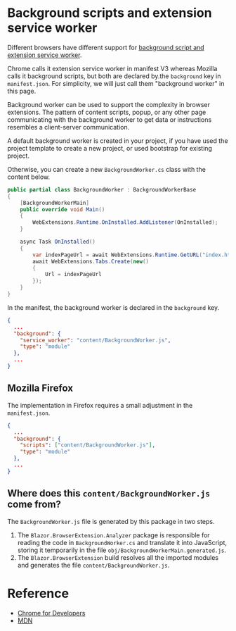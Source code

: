 # Background scripts and extension service worker

Different browsers have different support for [background script and extension service worker](https://developer.mozilla.org/en-US/docs/Mozilla/Add-ons/WebExtensions/manifest.json/background#browser_support).

Chrome calls it extension service worker in manifest V3 whereas Mozilla calls it background scripts, but both are declared by.the `background` key in `manifest.json`. For simplicity, we will just call them "background worker" in this page.

Background worker can be used to support the complexity in browser extensions. The pattern of content scripts, popup, or any other page communicating with the background worker to get data or instructions resembles a client-server communication.

A default background worker is created in your project, if you have used the project template to create a new project, or used bootstrap for existing project.

Otherwise, you can create a new `BackgroundWorker.cs` class with the content below.

```csharp
public partial class BackgroundWorker : BackgroundWorkerBase
{
    [BackgroundWorkerMain]
    public override void Main()
    {
        WebExtensions.Runtime.OnInstalled.AddListener(OnInstalled);
    }

    async Task OnInstalled()
    {
        var indexPageUrl = await WebExtensions.Runtime.GetURL("index.html");
        await WebExtensions.Tabs.Create(new()
        {
            Url = indexPageUrl
        });
    }
}
```

In the manifest, the background worker is declared in the `background` key.

```json
{
  ...
  "background": {
    "service_worker": "content/BackgroundWorker.js",
    "type": "module"
  },
  ...
}
```


## Mozilla Firefox

The implementation in Firefox requires a small adjustment in the `manifest.json`.

```json
{
  ...
  "background": {
    "scripts": ["content/BackgroundWorker.js"],
    "type": "module"
  },
  ...
}
```


## Where does this `content/BackgroundWorker.js` come from?

The `BackgroundWorker.js` file is generated by this package in two steps.

1. The `Blazor.BrowserExtension.Analyzer` package is responsible for reading the code in `BackgroundWorker.cs` and translate it into JavaScript, storing it temporarily in the file `obj/BackgroundWorkerMain.generated.js`.
0. The `Blazor.BrowserExtension` build resolves all the imported modules and generates the file `content/BackgroundWorker.js`.


# Reference

- [Chrome for Developers](https://developer.chrome.com/docs/extensions/develop/concepts/service-workers)
- [MDN](https://developer.mozilla.org/en-US/docs/Mozilla/Add-ons/WebExtensions/Background_scripts)
